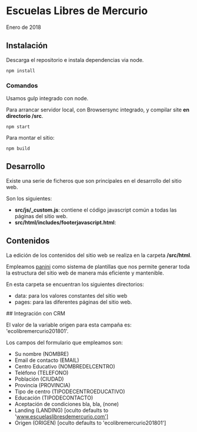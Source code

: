 # Escuelas Libres de Mercurio
Enero de 2018

## Instalación

Descarga el repositorio e instala dependencias via node.

	npm install

### Comandos

Usamos gulp integrado con node.

Para arrancar servidor local, con Browsersync integrado, y compilar site **en directorio /src**.

	npm start

Para montar el sitio:

	npm build

## Desarrollo

Existe una serie de ficheros que son principales en el desarrollo del sitio web.

Son los siguientes:

- **src/js/_custom.js**: contiene el código javascript común a todas las páginas del sitio web.
- **src/html/includes/footerjavascript.html**: 


## Contenidos

La edición de los contenidos del sitio web se realiza en la carpeta **/src/html**.

Empleamos [panini](https://foundation.zurb.com/sites/docs/panini.html) como sistema de plantillas que nos permite generar toda la estructura del sitio web de manera más eficiente y mantenible.

En esta carpeta se encuentran los siguientes directorios:

- data: para los valores constantes del sitio web
- pages: para las diferentes páginas del sitio web.

## Integración con CRM

El valor de la variable origen para esta campaña es: 'ecolibremercurio201801'.

Los campos del formulario que empleamos son:

- Su nombre (NOMBRE)
- Email de contacto (EMAIL)
- Centro Educativo (NOMBREDELCENTRO)
- Teléfono (TELEFONO)
- Población (CIUDAD)
- Provincia (PROVINCIA)
- Tipo de centro (TIPODECENTROEDUCATIVO)
- Educación (TIPODECONTACTO)
- Aceptación de condiciones bla, bla, (none)
- Landing (LANDING) [oculto defaults to 'www.escuelaslibresdemercurio.com']
- Origen (ORIGEN) [oculto defaults to 'ecolibremercurio201801']